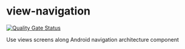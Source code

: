 # view-navigation

[![Quality Gate Status](https://sonarcloud.io/api/project_badges/measure?project=RodrigoAmaroEng_view-navigation&metric=alert_status)](https://sonarcloud.io/dashboard?id=RodrigoAmaroEng_view-navigation)

Use views screens along Android navigation architecture component
